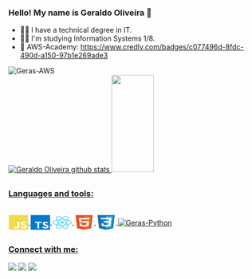 ### Hello! My name is Geraldo Oliveira 👋

- 👨‍💻 I have a technical degree in IT.
- 👨‍🎓 I'm studying Information Systems 1/8.
- 📃 AWS-Academy: https://www.credly.com/badges/c077496d-8fdc-490d-a150-97b1e269ade3 
<img align="end" alt="Geras-AWS" height="100" width="100" src="https://images.credly.com/size/340x340/images/73e4a58b-a8ef-41a3-a7db-9183dd269882/image.png" />

<div>
  <a href="https://github.com/GerasDeveloper"/>
  <img width="49%" height="195px" src="https://github-readme-stats.vercel.app/api?username=GerasDeveloper&show_icons=true&count_private=true&hide_border=true&title_color=00bfbf&icon_color=00bfbf&text_color=c9d1d9&bg_color=0f141b" alt="Geraldo Oliveira github stats" /> 
  <img width="41%" height="195px" src="https://github-readme-stats.vercel.app/api/top-langs/?username=GerasDeveloper&layout=compact&hide_border=true&title_color=00bfbf&text_color=00bfbf&bg_color=0f141b" />
</div>

##

### Languages and tools:

<div style="display: inline_block"><br>
  <img align="center" alt="Geras-Js" height="30" width="40" src="https://raw.githubusercontent.com/devicons/devicon/master/icons/javascript/javascript-plain.svg">
  <img align="center" alt="Geras-Ts" height="30" width="40" src="https://raw.githubusercontent.com/devicons/devicon/master/icons/typescript/typescript-plain.svg">
  <img align="center" alt="Geras-React" height="30" width="40" src="https://raw.githubusercontent.com/devicons/devicon/master/icons/react/react-original.svg">
  <img align="center" alt="Geras-HTML" height="30" width="40" src="https://raw.githubusercontent.com/devicons/devicon/master/icons/html5/html5-original.svg">
  <img align="center" alt="Geras-CSS" height="30" width="40" src="https://raw.githubusercontent.com/devicons/devicon/master/icons/css3/css3-original.svg">
  <img align="center" alt="Geras-Python" height="40" width="50" src="https://cdn.jsdelivr.net/gh/devicons/devicon/icons/amazonwebservices/amazonwebservices-plain-wordmark.svg" />
</div>
  
  ##
  
  ### Connect with me:
 
<div> 

  <a href="https://www.instagram.com/geraldoolipinho/" target="_blank"><img src="https://img.shields.io/badge/-Instagram-%23E4405F?style=for-the-badge&logo=instagram&logoColor=white" target="_blank"></a>
  <a href = "https://mail.google.com/mail/u/0/#inbox"><img src="https://img.shields.io/badge/-Gmail-%23333?style=for-the-badge&logo=gmail&logoColor=white" target="_blank"></a>
  <a href="https://www.linkedin.com/in/geraldo-pinho-b0110424a/" target="_blank"><img src="https://img.shields.io/badge/-LinkedIn-%230077B5?style=for-the-badge&logo=linkedin&logoColor=white" target="_blank"></a> 
  
</div>
